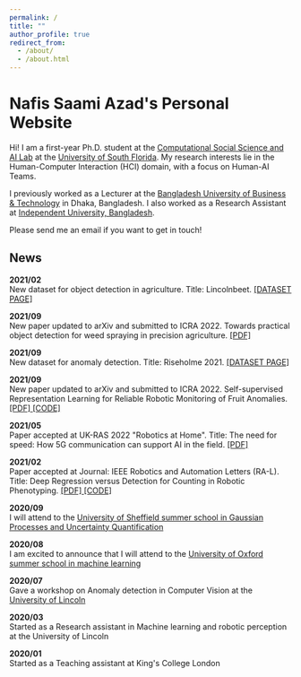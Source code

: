 ```yaml
---
permalink: /
title: ""
author_profile: true
redirect_from: 
  - /about/
  - /about.html
---
```


<!-- Create content & metadata
------
For site content, there is one markdown file for each type of content, which are stored in directories like _publications, _talks, _posts, _teaching, or _pages. For example, each talk is a markdown file in the [_talks directory](https://github.com/academicpages/academicpages.github.io/tree/master/_talks). At the top of each markdown file is structured data in YAML about the talk, which the theme will parse to do lots of cool stuff. The same structured data about a talk is used to generate the list of talks on the [Talks page](https://academicpages.github.io/talks), each [individual page](https://academicpages.github.io/talks/2012-03-01-talk-1) for specific talks, the talks section for the [CV page](https://academicpages.github.io/cv), and the [map of places you've given a talk](https://academicpages.github.io/talkmap.html) (if you run this [python file](https://github.com/academicpages/academicpages.github.io/blob/master/talkmap.py) or [Jupyter notebook](https://github.com/academicpages/academicpages.github.io/blob/master/talkmap.ipynb), which creates the HTML for the map based on the contents of the _talks directory). -->

<!-- **Markdown generator**

The repository includes [a set of Jupyter notebooks](https://github.com/academicpages/academicpages.github.io/tree/master/markdown_generator
) that converts a CSV containing structured data about talks or presentations into individual markdown files that will be properly formatted for the Academic Pages template. The sample CSVs in that directory are the ones I used to create my own personal website at stuartgeiger.com. My usual workflow is that I keep a spreadsheet of my publications and talks, then run the code in these notebooks to generate the markdown files, then commit and push them to the GitHub repository.

How to edit your site's GitHub repository
------
Many people use a git client to create files on their local computer and then push them to GitHub's servers. If you are not familiar with git, you can directly edit these configuration and markdown files directly in the github.com interface. Navigate to a file (like [this one](https://github.com/academicpages/academicpages.github.io/blob/master/_talks/2012-03-01-talk-1.md) and click the pencil icon in the top right of the content preview (to the right of the "Raw | Blame | History" buttons). You can delete a file by clicking the trashcan icon to the right of the pencil icon. You can also create new files or upload files by navigating to a directory and clicking the "Create new file" or "Upload files" buttons. 

Example: editing a markdown file for a talk
![Editing a markdown file for a talk](/images/editing-talk.png)

For more info
------
More info about configuring Academic Pages can be found in [the guide](https://academicpages.github.io/markdown/), the [growing wiki](https://github.com/academicpages/academicpages.github.io/wiki), and you can always [ask a question on GitHub](https://github.com/academicpages/academicpages.github.io/discussions). The [guides for the Minimal Mistakes theme](https://mmistakes.github.io/minimal-mistakes/docs/configuration/) (which this theme was forked from) might also be helpful. -->

Nafis Saami Azad's Personal Website
================

Hi! I am a first-year Ph.D. student at the [Computational Social Science and AI Lab](https://cssai.org/) at the [University of South Florida](https://www.usf.edu/engineering/cse/). My research interests lie in the Human-Computer Interaction (HCI) domain, with a focus on Human-AI Teams.

I previously worked as a Lecturer at the [Bangladesh University of Business & Technology](https://bubt.edu.bd/) in Dhaka, Bangladesh. I also worked as a Research Assistant at [Independent University, Bangladesh](https://iub.ac.bd/). 

Please send me an email if you want to get in touch!

<div>
  <h2> News </h2>

  <p> <strong> 2021/02 </strong> <br>
  New dataset for object detection in agriculture. Title: Lincolnbeet. <a href="https://github.com/LAR/lincolnbeet_dataset"> [DATASET PAGE] </a> </p>

  <p> <strong> 2021/09 </strong> <br>
  New paper updated to arXiv and submitted to ICRA 2022. Towards practical object detection for weed spraying in precision agriculture. <a href="https://arxiv.org/abs/2109.11048"> [PDF] </a> </p>

  <p> <strong> 2021/09 </strong> <br>
  New dataset for anomaly detection. Title: Riseholme 2021. <a href="https://github.com/ctyeong/Riseholme-2021"> [DATASET PAGE] </a> </p>

  <p> <strong> 2021/09 </strong> <br>
  New paper updated to arXiv and submitted to ICRA 2022. Self-supervised Representation Learning for Reliable Robotic Monitoring of Fruit Anomalies. <a href="https://arxiv.org/abs/2109.10135"> [PDF] </a> <a href="https://github.com/ctyeong/Riseholme-2021"> [CODE] </a> </p>

  <p> <strong> 2021/05 </strong> <br>
  Paper accepted at UK-RAS 2022 "Robotics at Home". Title: The need for speed: How 5G communication can support AI in the field. <a href="https://www.researchgate.net/profile/Adrian-Salazar-Gomez/publication/352357727_The_need_for_speed_How_5G_communication_can_support_AI_in_the_field/links/60c506a64585157774d22d77/The-need-for-speed-How-5G-communication-can-support-AI-in-the-field.pdf"> [PDF] </a> </p>

  <p> <strong> 2021/02 </strong> <br>
  Paper accepted at Journal: IEEE Robotics and Automation Letters (RA-L). Title: Deep  Regression  versus  Detection  for  Counting  in  Robotic  Phenotyping. <a href="https://ieeexplore.ieee.org/document/9364677"> [PDF] </a> <a href="https://github.com/adrianxsalazar/Deep_Regression_vs_Detection_for_Counting_in_Robotic_Phenotyping"> [CODE] </a> </p>

  <p> <strong> 2020/09 </strong> <br>
  I will attend to the  <a href="http://gpss.cc/gpss20/"> University of Sheffield summer school in Gaussian Processes and Uncertainty Quantification </a> </p>

  <p> <strong> 2020/08 </strong> <br>
  I am excited to announce that I will attend to the  <a href="https://www.oxfordml.school/"> University of Oxford summer school in machine learning </a> </p>

  <p> <strong> 2020/07 </strong> <br>
  Gave a workshop on Anomaly detection in Computer Vision at the <a href="https://sfperception2020.blogs.lincoln.ac.uk/"> University of Lincoln </a>  </p>

  <p> <strong> 2020/03 </strong> <br>
  Started as a Research assistant in Machine learning and robotic perception at the University of Lincoln </p>

  <p> <strong> 2020/01 </strong> <br>
  Started as a Teaching assistant at King's College London </p>
</div>

